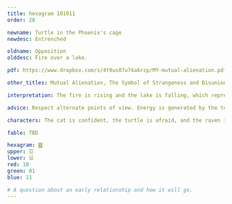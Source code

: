 ```yaml
---
title: hexagram 101011
order: 28

newname: Turtle in the Phoenix's cage
newdesc: Entrenched

oldname: Opposition
olddesc: Fire over a lake.

pdf: https://www.dropbox.com/s/4t9us07u74a6rzp/MY-mutual-alienation.pdf?dl=0

other_titles: Mutual Alienation, The Symbol of Strangeness and Disunion, The Estranged, Opposites, Polarizing, Alienation, Distant From, Perversion, Disharmony, Separated, Contradiction, Estrangement, Incongruity

interpretation: The fire is rising and the lake is falling, which represents a growing separation between parties involved. And yet, it's through this separation that collective well-being is preserved, because each is able to move with integrity in their own way.

advice: Respect alternate points of view. Energy is generated by the tension created by the proximity of fire and water. Channel it creatively rather than destructively. This may not be easy to do, but it is the right thing to do because it will lead to mutual growth.

characters: The cat is confident, the turtle is afraid, and the raven is enlightened.

fable: TBD

hexagram: ䷥
upper: ☲
lower: ☱
red: 10
green: 01
blue: 11

# A question about an early relationship and how it will go.
---
```

